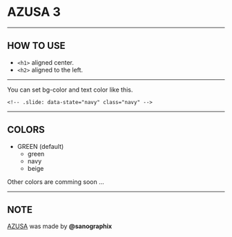 # AZUSA **3**

---
## HOW TO USE

* `<h1>` aligned center.
* `<h2>` aligned to the left.

___
You can set bg-color and text color like this.
    
    <!-- .slide: data-state="navy" class="navy" -->

---
## **COLORS**
<!-- .slide: data-state="beige" class="beige" -->

* GREEN (default)
    - green
    - navy
    - beige

Other colors are comming soon ...

---
## **NOTE**
<!-- .slide: data-state="navy" class="navy" -->

 [AZUSA](http://sanographix.github.io/azusa-keynote/) was made by **@sanographix**   

